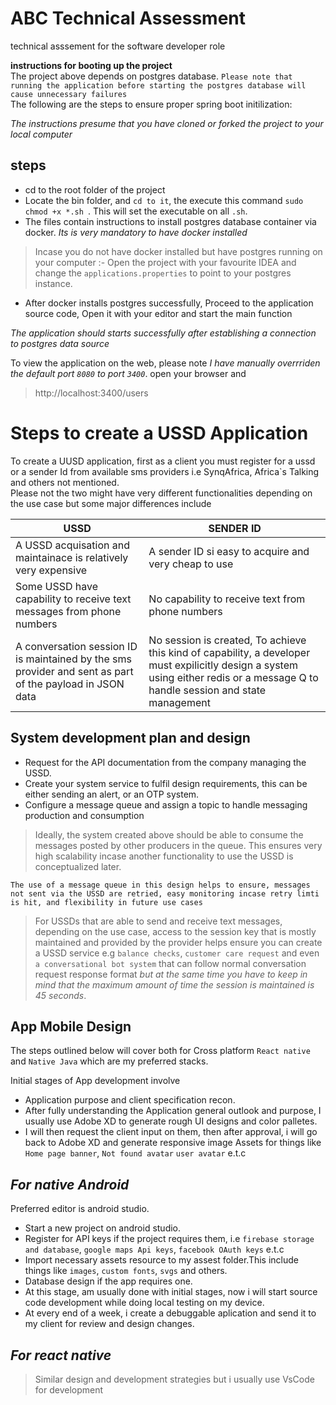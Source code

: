 # ABC Technical Assessment
technical asssement for the software developer role  

 **instructions for booting up the project**  
 The project above depends on postgres database. `Please note that running the application before starting the postgres database will cause unnecessary failures`  
 The following are the steps to ensure proper spring boot initilization:
 
 _The instructions presume that you have cloned or forked the project to your local computer_  
 
 ## steps  
 - cd to the root folder of the project
 - Locate the bin folder, and `cd to it`, the execute this command ```sudo chmod +x *.sh ```. This will set the executable on all `.sh`.
 - The files contain instructions to install postgres database container via docker. *Its is very mandatory to have docker installed*
 
  >Incase you do not have docker installed but have postgres running on your computer :-
  > Open the project with your favourite IDEA and change the `applications.properties` to point to your postgres instance.
  
  - After docker installs postgres successfully, Proceed to the application source code, Open it with your editor and start the main function
  
  *The application should starts successfully after establishing a connection to postgres data source*
  
  To view the application on the web, please note *I have manually overrriden the default port `8080` to port `3400`*. open your browser and 
  
  > http://localhost:3400/users  
  
  
  # Steps to create a USSD Application
  
  To create a UUSD application, first as a client you must register for a ussd or a sender Id from available sms providers i.e SynqAfrica, Africa`s Talking and others not mentioned.  
  Please not the two might have very different functionalities depending on the use case but some major differences include  
  
   | USSD | SENDER ID |
| ------ | ------ |
|A USSD acquisation and maintainace is relatively very expensive| A sender ID si easy to acquire and very cheap to use|
|Some USSD have capability to receive text messages from phone numbers |No capability to receive text from phone numbers|
|A conversation session ID is maintained by the sms provider and sent as part of the payload in JSON data|No session is created, To achieve this kind of capability, a developer must expilicitly design a system using either redis or a message Q to handle session and state management

## System development plan and design
- Request for the API documentation from the company managing the USSD.
- Create your system service to fulfil design requirements, this can be either sending an alert, or an OTP system.
- Configure a message queue and assign a topic to handle messaging production and consumption
>Ideally, the system created above should be able to consume the messages posted by other producers in the queue. This ensures very high scalability incase another functionality to use the USSD is conceptualized later.


`The use of a message queue in this design helps to ensure, messages not sent via the USSD are retried, easy monitoring incase retry limti is hit, and flexibility in future use cases`

> For USSDs that are able to send and receive text messages, depending on the use case, access to the session key that is mostly maintained and provided by the provider
> helps ensure you can create a USSD service e.g `balance checks`, `customer care request` and even `a conversational bot system` that can follow normal conversation request response format  _but at the same time you have to keep 
in mind that the maximum amount of time the session is maintained is *45 seconds*_.


## App Mobile Design  

The steps outlined below will cover both for Cross platform `React native` and `Native Java` which are my preferred stacks.

Initial stages of App development involve 
- Application purpose and client specification recon.
- After fully understanding the Application general outlook and purpose, I usually use Adobe XD to generate rough UI designs and color palletes.
- I will then request the client input on them, then after approval, i will go back to Adobe XD and generate responsive image Assets for things like `Home page banner`, `Not found avatar`
`user avatar` e.t.c
## _For native Android_

Preferred editor is android studio.
 - Start a new project on android studio.
 - Register for API keys if the project requires them, i.e `firebase storage and database`, `google maps Api keys`, `facebook OAuth keys` e.t.c
 - Import necessary assets resource to my assest folder.This include things like `images`, `custom fonts`, `svgs` and others.
 - Database design if the app requires one.
 - At this stage, am usually done with initial stages, now i will start source code development while doing local testing on my device. 
 - At every end of a week, i create a debuggable aplication and send it to my client for review and design changes.
 
 ## _For react native_
 
 > Similar design and development strategies but i usually use VsCode for development
 
 

 


